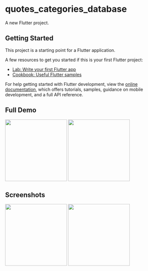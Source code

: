 # quotes_categories_database

A new Flutter project.

## Getting Started

This project is a starting point for a Flutter application.

A few resources to get you started if this is your first Flutter project:

- [Lab: Write your first Flutter app](https://docs.flutter.dev/get-started/codelab)
- [Cookbook: Useful Flutter samples](https://docs.flutter.dev/cookbook)

For help getting started with Flutter development, view the
[online documentation](https://docs.flutter.dev/), which offers tutorials,
samples, guidance on mobile development, and a full API reference.


## Full Demo
 
<img src = "https://user-images.githubusercontent.com/123535768/230592095-ac3be04d-32de-4900-99a5-7aef2b48c140.gif" width = "200px">    <img src = "https://user-images.githubusercontent.com/123535768/230592281-96948088-48c9-4681-9ea0-407a2f3d5c5f.gif" width = "200px">


## Screenshots

<img src = "https://user-images.githubusercontent.com/123535768/230593518-e29c9e2f-2dbf-4819-bb1a-d13f48606f91.png" width = "200px">  <img src = "https://user-images.githubusercontent.com/123535768/230593585-091a3515-4e72-4312-b250-1d9a5895a937.png" width = "200px">
